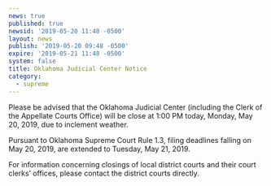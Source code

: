 ```yaml
---
news: true
published: true
newsid: '2019-05-20 11:48 -0500'
layout: news
publish: '2019-05-20 09:48 -0500'
expire: '2019-05-21 11:48 -0500'
system: false
title: Oklahoma Judicial Center Notice
category:
  - supreme
---
```

Please be advised that the Oklahoma Judicial Center (including the Clerk of the Appellate Courts Office) will be close at 1:00 PM today, Monday, May 20, 2019, due to inclement weather.

Pursuant to Oklahoma Supreme Court Rule 1.3, filing deadlines falling on May 20, 2019, are extended to Tuesday, May 21, 2019.

For information concerning closings of local district courts and their court clerks’ offices, please contact the district courts directly.
